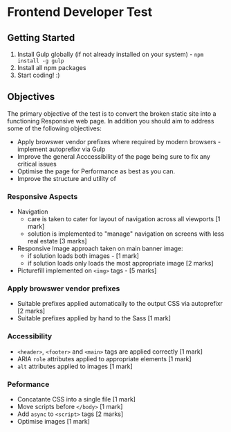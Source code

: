# Frontend Developer Test

## Getting Started

1. Install Gulp globally (if not already installed on your system) - `npm install -g gulp`
2. Install all npm packages
3. Start coding! :)


## Objectives

The primary objective of the test is to convert the broken static site into a functioning Responsive web page.  In addition you should aim to address some of the following objectives:

* Apply browswer vendor prefixes where required by modern browsers - implement autoprefixr via Gulp
* Improve the general Acccessibility of the page being sure to fix any critical issues
* Optimise the page for Performance as best as you can.
* Improve the structure and utility of


### Responsive Aspects

* Navigation
  * care is taken to cater for layout of navigation across all viewports [1 mark]
  * solution is implemented to "manage" navigation on screens with less real estate [3 marks]
* Responsive Image approach taken on main banner image:
  * if solution loads both images - [1 mark]
  * if solution loads only loads the most appropriate image [2 marks]
* Picturefill implemented on `<img>` tags - [5 marks]


### Apply browswer vendor prefixes

* Suitable prefixes applied automatically to the output CSS via autoprefixr  [2 marks]
* Suitable prefixes applied by hand to the Sass  [1 mark]


### Accessibility

* `<header>`, `<footer>` and `<main>` tags are applied correctly [1 mark]
* ARIA `role` attributes applied to appropriate elements [1 mark]
* `alt` attributes applied to images [1 mark]

### Peformance

* Concatante CSS into a single file [1 mark]
* Move scripts before `</body>` [1 mark]
* Add `async` to `<script>` tags [2 marks]
* Optimise images [1 mark]
